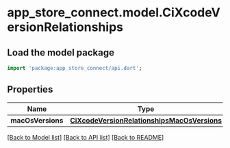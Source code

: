 # app_store_connect.model.CiXcodeVersionRelationships

## Load the model package
```dart
import 'package:app_store_connect/api.dart';
```

## Properties
Name | Type | Description | Notes
------------ | ------------- | ------------- | -------------
**macOsVersions** | [**CiXcodeVersionRelationshipsMacOsVersions**](CiXcodeVersionRelationshipsMacOsVersions.md) |  | [optional] 

[[Back to Model list]](../README.md#documentation-for-models) [[Back to API list]](../README.md#documentation-for-api-endpoints) [[Back to README]](../README.md)



